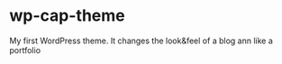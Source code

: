 wp-cap-theme
============

My first WordPress theme. It changes the look&amp;feel of a blog ann like a portfolio
